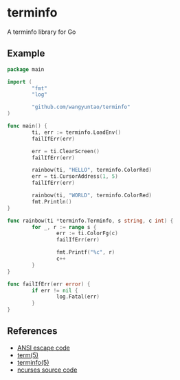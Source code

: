 # terminfo

A terminfo library for Go

## Example

```go
package main

import (
        "fmt"
        "log"

        "github.com/wangyuntao/terminfo"
)

func main() {
        ti, err := terminfo.LoadEnv()
        failIfErr(err)

        err = ti.ClearScreen()
        failIfErr(err)

        rainbow(ti, "HELLO", terminfo.ColorRed)
        err = ti.CursorAddress(1, 5)
        failIfErr(err)

        rainbow(ti, "WORLD", terminfo.ColorRed)
        fmt.Println()
}

func rainbow(ti *terminfo.Terminfo, s string, c int) {
        for _, r := range s {
                err := ti.ColorFg(c)
                failIfErr(err)

                fmt.Printf("%c", r)
                c++
        }
}

func failIfErr(err error) {
        if err != nil {
                log.Fatal(err)
        }
}
```


## References

- [ANSI escape code][l1]
- [term(5)][l2]
- [terminfo(5)][l3]
- [ncurses source code][l4]

<!-- references -->

[l1]: https://en.wikipedia.org/wiki/ANSI_escape_code
[l2]: https://invisible-island.net/ncurses/man/term.5.html
[l3]: https://invisible-island.net/ncurses/man/terminfo.5.html
[l4]: https://invisible-island.net/datafiles/current/ncurses.tar.gz